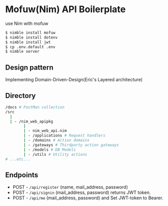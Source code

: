 # Mofuw(Nim) API Boilerplate
use Nim with mofuw

```bash
$ nimble install mofuw
$ nimble install dotenv
$ nimble install jwt
$ cp .env.default .env
$ nimble server
```

## Design pattern
Implementing Domain-Driven-Design(Eric's Layered architecture)

## Directory

```bash
/docs # PostMan collection
/src
  |
  | - /nim_web_apipkg
        |
        | - nim_web_api.nim
        | - /applications # Request handlers
        | - /domains # Action domains
        | - /gateways # Thirdparty action gateways
        | - /models # DB Models
        | - /utils # Utility actions
# ...etc...
```

## Endpoints

- POST - `/api/register` (name, mail_address, password)
- POST - `/api/signin` (mail_address, password) returns JWT token.
- POST - `/api/me` (mail_address, password) and Set JWT-token to Bearer.
